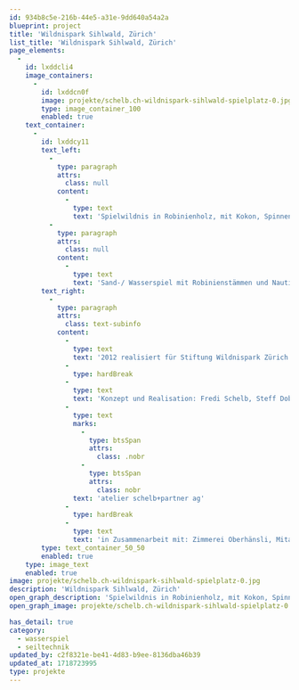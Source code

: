 ```yaml
---
id: 934b8c5e-216b-44e5-a31e-9dd640a54a2a
blueprint: project
title: 'Wildnispark Sihlwald, Zürich'
list_title: 'Wildnispark Sihlwald, Zürich'
page_elements:
  -
    id: lxddcli4
    image_containers:
      -
        id: lxddcn0f
        image: projekte/schelb.ch-wildnispark-sihlwald-spielplatz-0.jpg
        type: image_container_100
        enabled: true
    text_container:
      -
        id: lxddcy11
        text_left:
          -
            type: paragraph
            attrs:
              class: null
            content:
              -
                type: text
                text: 'Spielwildnis in Robinienholz, mit Kokon, Spinnennetz, Hängematten, ausgehöhltem Baum, etc.'
          -
            type: paragraph
            attrs:
              class: null
            content:
              -
                type: text
                text: 'Sand-/ Wasserspiel mit Robinienstämmen und Nautilusbrunnen (Betonguss in Sandnegativ).'
        text_right:
          -
            type: paragraph
            attrs:
              class: text-subinfo
            content:
              -
                type: text
                text: '2012 realisiert für Stiftung Wildnispark Zürich'
              -
                type: hardBreak
              -
                type: text
                text: 'Konzept und Realisation: Fredi Schelb, Steff Dobler, '
              -
                type: text
                marks:
                  -
                    type: btsSpan
                    attrs:
                      class: .nobr
                  -
                    type: btsSpan
                    attrs:
                      class: nobr
                text: 'atelier schelb+partner ag'
              -
                type: hardBreak
              -
                type: text
                text: 'in Zusammenarbeit mit: Zimmerei Oberhänsli, Mitarbeiter Wildnispark'
        type: text_container_50_50
        enabled: true
    type: image_text
    enabled: true
image: projekte/schelb.ch-wildnispark-sihlwald-spielplatz-0.jpg
description: 'Wildnispark Sihlwald, Zürich'
open_graph_description: 'Spielwildnis in Robinienholz, mit Kokon, Spinnennetz, Hängematten, ausgehöhltem Baum, etc. Sand-/ Wasserspiel mit Robinienstämmen und Nautilusbrunnen (Betonguss in Sandnegativ).'
open_graph_image: projekte/schelb.ch-wildnispark-sihlwald-spielplatz-0.jpg

has_detail: true
category:
  - wasserspiel
  - seiltechnik
updated_by: c2f8321e-be41-4d83-b9ee-8136dba46b39
updated_at: 1718723995
type: projekte
---
```

